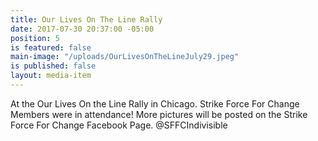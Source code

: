 ```yaml
---
title: Our Lives On The Line Rally
date: 2017-07-30 20:37:00 -05:00
position: 5
is featured: false
main-image: "/uploads/OurLivesOnTheLineJuly29.jpeg"
is published: false
layout: media-item
---
```


At the Our Lives On the Line Rally in Chicago. Strike Force For Change Members were in attendance! More pictures will be posted on the Strike Force For Change Facebook Page. @SFFCIndivisible 